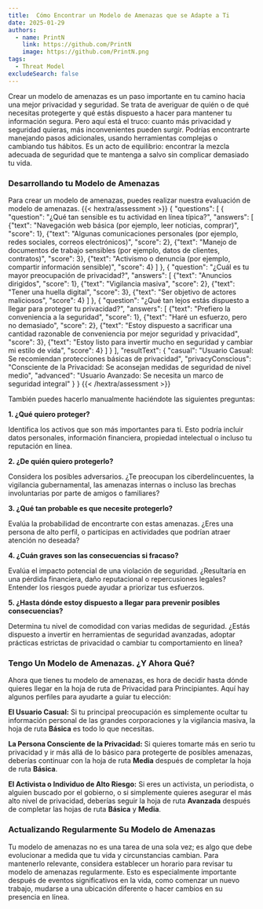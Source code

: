 ```yaml
---
title:  Cómo Encontrar un Modelo de Amenazas que se Adapte a Ti
date: 2025-01-29
authors:
  - name: PrintN
    link: https://github.com/PrintN
    image: https://github.com/PrintN.png
tags:
  - Threat Model
excludeSearch: false
---
```

Crear un modelo de amenazas es un paso importante en tu camino hacia una mejor privacidad y seguridad. Se trata de averiguar de quién o de qué necesitas protegerte y qué estás dispuesto a hacer para mantener tu información segura. Pero aquí está el truco: cuanto más privacidad y seguridad quieras, más inconvenientes pueden surgir. Podrías encontrarte manejando pasos adicionales, usando herramientas complejas o cambiando tus hábitos. Es un acto de equilibrio: encontrar la mezcla adecuada de seguridad que te mantenga a salvo sin complicar demasiado tu vida.

### Desarrollando tu Modelo de Amenazas
Para crear un modelo de amenazas, puedes realizar nuestra evaluación de modelo de amenazas. 
{{< hextra/assessment >}}
{
  "questions": [
    {
      "question": "¿Qué tan sensible es tu actividad en línea típica?",
      "answers": [
        {"text": "Navegación web básica (por ejemplo, leer noticias, comprar)", "score": 1},
        {"text": "Algunas comunicaciones personales (por ejemplo, redes sociales, correos electrónicos)", "score": 2},
        {"text": "Manejo de documentos de trabajo sensibles (por ejemplo, datos de clientes, contratos)", "score": 3},
        {"text": "Activismo o denuncia (por ejemplo, compartir información sensible)", "score": 4}
      ]
    },
    {
      "question": "¿Cuál es tu mayor preocupación de privacidad?",
      "answers": [
        {"text": "Anuncios dirigidos", "score": 1},
        {"text": "Vigilancia masiva", "score": 2},
        {"text": "Tener una huella digital", "score": 3},
        {"text": "Ser objetivo de actores maliciosos", "score": 4}
      ]
    },
    {
      "question": "¿Qué tan lejos estás dispuesto a llegar para proteger tu privacidad?",
      "answers": [
        {"text": "Prefiero la conveniencia a la seguridad", "score": 1},
        {"text": "Haré un esfuerzo, pero no demasiado", "score": 2},
        {"text": "Estoy dispuesto a sacrificar una cantidad razonable de conveniencia por mejor seguridad y privacidad", "score": 3},
        {"text": "Estoy listo para invertir mucho en seguridad y cambiar mi estilo de vida", "score": 4}
      ]
    }
  ],
  "resultText": {
    "casual": "Usuario Casual: Se recomiendan protecciones básicas de privacidad",
    "privacyConscious": "Consciente de la Privacidad: Se aconsejan medidas de seguridad de nivel medio",
    "advanced": "Usuario Avanzado: Se necesita un marco de seguridad integral"
  }
}
{{< /hextra/assessment >}}

También puedes hacerlo manualmente haciéndote las siguientes preguntas:

**1. ¿Qué quiero proteger?**

Identifica los activos que son más importantes para ti. Esto podría incluir datos personales, información financiera, propiedad intelectual o incluso tu reputación en línea.

**2. ¿De quién quiero protegerlo?**

Considera los posibles adversarios. ¿Te preocupan los ciberdelincuentes, la vigilancia gubernamental, las amenazas internas o incluso las brechas involuntarias por parte de amigos o familiares?

**3. ¿Qué tan probable es que necesite protegerlo?**

Evalúa la probabilidad de encontrarte con estas amenazas. ¿Eres una persona de alto perfil, o participas en actividades que podrían atraer atención no deseada?

**4. ¿Cuán graves son las consecuencias si fracaso?**

Evalúa el impacto potencial de una violación de seguridad. ¿Resultaría en una pérdida financiera, daño reputacional o repercusiones legales? Entender los riesgos puede ayudar a priorizar tus esfuerzos.

**5. ¿Hasta dónde estoy dispuesto a llegar para prevenir posibles consecuencias?**

Determina tu nivel de comodidad con varias medidas de seguridad. ¿Estás dispuesto a invertir en herramientas de seguridad avanzadas, adoptar prácticas estrictas de privacidad o cambiar tu comportamiento en línea?

### Tengo Un Modelo de Amenazas. ¿Y Ahora Qué?
Ahora que tienes tu modelo de amenazas, es hora de decidir hasta dónde quieres llegar en la hoja de ruta de Privacidad para Principiantes. Aquí hay algunos perfiles para ayudarte a guiar tu elección:

**El Usuario Casual:** Si tu principal preocupación es simplemente ocultar tu información personal de las grandes corporaciones y la vigilancia masiva, la hoja de ruta **Básica** es todo lo que necesitas.

**La Persona Consciente de la Privacidad:** Si quieres tomarte más en serio tu privacidad y ir más allá de lo básico para protegerte de posibles amenazas, deberías continuar con la hoja de ruta **Media** después de completar la hoja de ruta **Básica**.

**El Activista o Individuo de Alto Riesgo:** Si eres un activista, un periodista, o alguien buscado por el gobierno, o si simplemente quieres asegurar el más alto nivel de privacidad, deberías seguir la hoja de ruta **Avanzada** después de completar las hojas de ruta **Básica** y **Media**.

### Actualizando Regularmente Su Modelo de Amenazas
Tu modelo de amenazas no es una tarea de una sola vez; es algo que debe evolucionar a medida que tu vida y circunstancias cambian. Para mantenerlo relevante, considera establecer un horario para revisar tu modelo de amenazas regularmente. Esto es especialmente importante después de eventos significativos en la vida, como comenzar un nuevo trabajo, mudarse a una ubicación diferente o hacer cambios en su presencia en línea.